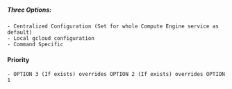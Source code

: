 ##### Three Options:
	- Centralized Configuration (Set for whole Compute Engine service as default)
	- Local gcloud configuration
	- Command Specific

#### Priority
	- OPTION 3 (If exists) overrides OPTION 2 (If exists) overrides OPTION 1